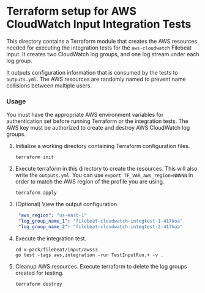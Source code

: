 # Terraform setup for AWS CloudWatch Input Integration Tests

This directory contains a Terraform module that creates the AWS resources needed
for executing the integration tests for the `aws-cloudwatch` Filebeat input. It
creates two CloudWatch log groups, and one log stream under each log group.

It outputs configuration information that is consumed by the tests to
`outputs.yml`. The AWS resources are randomly named to prevent name collisions
between multiple users.

### Usage

You must have the appropriate AWS environment variables for authentication set
before running Terraform or the integration tests. The AWS key must be
authorized to create and destroy AWS CloudWatch log groups.

1. Initialize a working directory containing Terraform configuration files.

   `terraform init`

2. Execute terraform in this directory to create the resources. This will also
   write the `outputs.yml`. You can use `export TF_VAR_aws_region=NNNNN` in order
   to match the AWS region of the profile you are using.

   `terraform apply`


2. (Optional) View the output configuration.

   ```yaml
    "aws_region": "us-east-1"
    "log_group_name_1": "filebeat-cloudwatch-integtest-1-417koa"
    "log_group_name_2": "filebeat-cloudwatch-integtest-2-417koa"
   ```

3. Execute the integration test.

    ```
    cd x-pack/filebeat/input/awss3
    go test -tags aws,integration -run TestInputRun.+ -v .
    ```

4. Cleanup AWS resources. Execute terraform to delete the log groups created for
testing.

   `terraform destroy`

